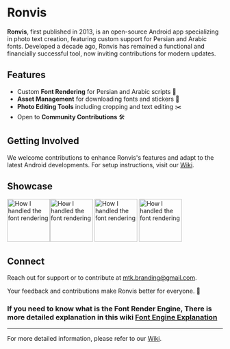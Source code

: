 # Ronvis

**Ronvis**, first published in 2013, is an open-source Android app specializing in photo text creation, featuring custom support for Persian and Arabic fonts. Developed a decade ago, Ronvis has remained a functional and financially successful tool, now inviting contributions for modern updates.

## Features
- Custom **Font Rendering** for Persian and Arabic scripts 📜
- **Asset Management** for downloading fonts and stickers 💾
- **Photo Editing Tools** including cropping and text editing ✂️
- Open to **Community Contributions** 🛠️

## Getting Involved
We welcome contributions to enhance Ronvis's features and adapt to the latest Android developments. For setup instructions, visit our [Wiki](https://github.com/mtkarimi/ronevis/wiki).

## Showcase
<img src="/images/Screenshot_20160528-225302.png" alt="How I handled the font rendering" width="100"/><img src="/images/Screenshot_20160526-175836.png" alt="How I handled the font rendering" width="100"/>
<img src="/images/Screenshot_20160526-164329.png" alt="How I handled the font rendering" width="100"/>
<img src="/images/Screenshot_20160526-163909.png" alt="How I handled the font rendering" width="100"/>

## Connect
Reach out for support or to contribute at mtk.branding@gmail.com. 

Your feedback and contributions make Ronvis better for everyone. 🌟

### If you need to know what is the Font Render Engine, There is more detailed explanation in this wiki [Font Engine Explanation](https://github.com/mtkarimi/ronevis/wiki/Font-Engine-Explanation)

---

For more detailed information, please refer to our 
[Wiki](https://github.com/mtkarimi/ronevis/wiki).
